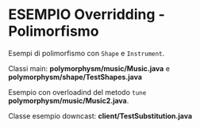 # ESEMPIO Overridding - Polimorfismo

Esempi di polimorfismo con `Shape` e `Instrument`.

Classi main: **polymorphysm/music/Music.java** e **polymorphysm/shape/TestShapes.java**

Esempio con overloadind del metodo `tune` **polymorphysm/music/Music2.java**.

Classe esempio downcast: **client/TestSubstitution.java**




